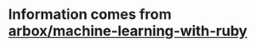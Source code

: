 # Information comes from [arbox/machine-learning-with-ruby](https://github.com/arbox/machine-learning-with-ruby)

